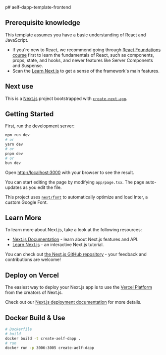 p# aelf-dapp-template-frontend

## Prerequisite knowledge

This template assumes you have a basic understanding of React and JavaScript.

- If you're new to React, 
we recommend going through [React Foundations course](https://nextjs.org/learn/react-foundations) first 
to learn the fundamentals of React, 
such as components, props, state, and hooks, and newer features like Server Components and Suspense.
- Scan the [Learn Next.js](https://nextjs.org/learn/dashboard-app) to get a sense of the framework's main features.

## Next use

This is a [Next.js](https://nextjs.org/) project bootstrapped with [`create-next-app`](https://github.com/vercel/next.js/tree/canary/packages/create-next-app).

## Getting Started

First, run the development server:

```bash
npm run dev
# or
yarn dev
# or
pnpm dev
# or
bun dev
```

Open [http://localhost:3000](http://localhost:3000) with your browser to see the result.

You can start editing the page by modifying `app/page.tsx`. The page auto-updates as you edit the file.

This project uses [`next/font`](https://nextjs.org/docs/basic-features/font-optimization) to automatically optimize and load Inter, a custom Google Font.

## Learn More

To learn more about Next.js, take a look at the following resources:

- [Next.js Documentation](https://nextjs.org/docs) - learn about Next.js features and API.
- [Learn Next.js](https://nextjs.org/learn) - an interactive Next.js tutorial.

You can check out [the Next.js GitHub repository](https://github.com/vercel/next.js/) - your feedback and contributions are welcome!

## Deploy on Vercel

The easiest way to deploy your Next.js app is to use the [Vercel Platform](https://vercel.com/new?utm_medium=default-template&filter=next.js&utm_source=create-next-app&utm_campaign=create-next-app-readme) from the creators of Next.js.

Check out our [Next.js deployment documentation](https://nextjs.org/docs/deployment) for more details.

## Docker Build & Use

```bash
# Dockerfile
# build
docker build -t create-aelf-dapp .
# run
docker run -p 3006:3005 create-aelf-dapp
```
